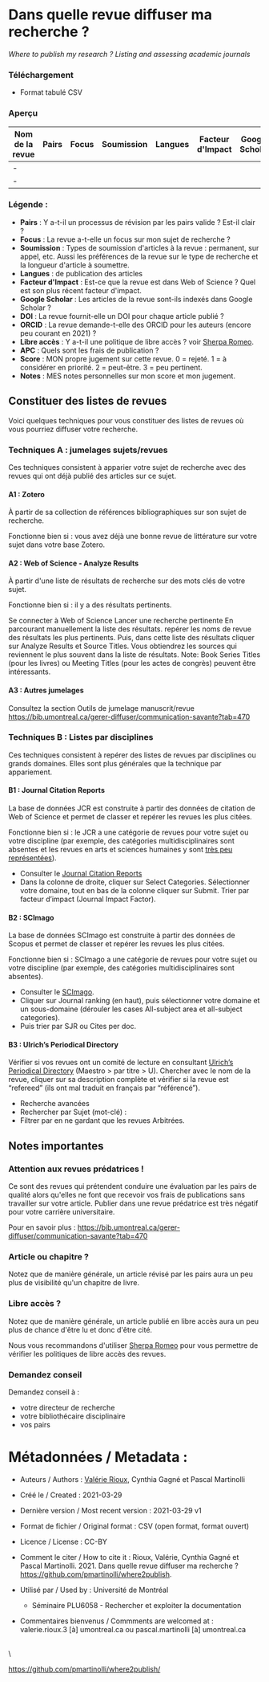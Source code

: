 # Dans quelle revue diffuser ma recherche ?
_Where to publish my research ? Listing and assessing academic journals_


### Téléchargement

- Format tabulé CSV


### Aperçu
| Nom de la revue | Pairs | Focus | Soumission | Langues | Facteur d'Impact | Google Scholar | DOI | ORCID | Libre accès | APC | Score | Notes
| -------- | -------- | -------- | -------- | -------- | -------- | -------- | -------- | -------- | -------- |  -------- |  -------- |  -------- | 
| -     |  | |  | |  |  | | | | | 
| -     |  | |  | |  |  | | | | | 



### Légende :

- **Pairs** : Y a-t-il un processus de révision par les pairs valide ? Est-il clair ?
- **Focus** : La revue a-t-elle un focus sur mon sujet de recherche ?
- **Soumission** : Types de soumission d'articles à la revue : permanent, sur appel, etc. Aussi les préférences de la revue sur le type de recherche et la longueur d'article à soumettre.
- **Langues** : de publication des articles
- **Facteur d'Impact** : Est-ce que la revue est dans Web of Science ? Quel est son plus récent facteur d'impact.
- **Google Scholar** : Les articles de la revue sont-ils indexés dans Google Scholar ?
- **DOI** : La revue fournit-elle un DOI pour chaque article publié ?
- **ORCID** : La revue demande-t-elle des ORCID pour les auteurs (encore peu courant en 2021) ?
- **Libre accès** : Y a-t-il une politique de libre accès ? voir [Sherpa Romeo](https://v2.sherpa.ac.uk/romeo/).
- **APC** : Quels sont les frais de publication ?
- **Score** : MON propre jugement sur cette revue. 0 = rejeté. 1 = à considérer en priorité. 2 = peut-être. 3 = peu pertinent.
- **Notes** : MES notes personnelles sur mon score et mon jugement.

## Constituer des listes de revues

Voici quelques techniques pour vous constituer des listes de revues où vous pourriez diffuser votre recherche.

### Techniques A : jumelages sujets/revues

Ces techniques consistent à apparier votre sujet de recherche avec des revues qui ont déjà publié des articles sur ce sujet.

#### A1 : Zotero

À partir de sa collection de références bibliographiques sur son sujet de recherche.

Fonctionne bien si : vous avez déjà une bonne revue de littérature sur votre sujet dans votre base Zotero.

#### A2 : Web of Science - Analyze Results

À partir d'une liste de résultats de recherche sur des mots clés de votre sujet.

Fonctionne bien si : il y a des résultats pertinents.

Se connecter à Web of Science
Lancer une recherche pertinente
En parcourant manuellement la liste des résultats. repérer les noms de revue des résultats les plus pertinents.
Puis, dans cette liste des résultats cliquer sur Analyze Results et Source Titles. Vous obtiendrez les sources qui reviennent le plus souvent dans la liste de résultats. Note: Book Series Titles (pour les livres) ou Meeting Titles (pour les actes de congrès) peuvent être intéressants. 

#### A3 : Autres jumelages

Consultez la section Outils de jumelage manuscrit/revue https://bib.umontreal.ca/gerer-diffuser/communication-savante?tab=470


### Techniques B : Listes par disciplines

Ces techniques consistent à repérer des listes de revues par disciplines ou grands domaines. Elles sont plus générales que la technique par appariement. 

#### B1 : Journal Citation Reports

La base de données JCR est construite à partir des données de citation de Web of Science et permet de classer et repérer les revues les plus citées.

Fonctionne bien si : le JCR a une catégorie de revues pour votre sujet ou votre discipline (par exemple, des catégories multidisciplinaires sont absentes et les revues en arts et sciences humaines y sont [très peu représentées](https://support.clarivate.com/ScientificandAcademicResearch/s/article/Journal-Citation-Reports-Reasons-for-not-calculating-Impact-Factors-for-journals-covered-in-Arts-Humanities-Citation-Index?language=en_US)).

- Consulter le [Journal Citation Reports](https://jcr.clarivate.com/)
- Dans la colonne de droite, cliquer sur Select Categories. Sélectionner votre domaine, tout en bas de la colonne cliquer sur Submit. Trier par facteur d’impact (Journal Impact Factor).

#### B2 : SCImago 

La base de données SCImago est construite à partir des données de Scopus et permet de classer et repérer les revues les plus citées. 

Fonctionne bien si : SCImago a une catégorie de revues pour votre sujet ou votre discipline (par exemple, des catégories multidisciplinaires sont absentes).

- Consulter le [SCImago](http://www.scimagojr.com). 
- Cliquer sur Journal ranking (en haut), puis sélectionner votre domaine et un sous-domaine (dérouler les cases All-subject area et all-subject categories). 
- Puis trier par SJR ou Cites per doc.


#### B3 : Ulrich’s Periodical Directory 

Vérifier si vos revues ont un comité de lecture en consultant [Ulrich’s Periodical Directory](https://www.ulrichsweb.com/) (Maestro > par titre > U).
Chercher avec le nom de la revue, cliquer sur sa description complète et vérifier si la revue est “refereed” (ils ont mal traduit en français par “référencé”).

- Recherche avancées
- Rechercher par Sujet (mot-clé) : 
- Filtrer par en ne gardant que les revues Arbitrées.


## Notes importantes

### Attention aux revues prédatrices !

Ce sont des revues qui prétendent conduire une évaluation par les pairs de qualité alors qu'elles ne font que recevoir vos frais de publications sans travailler sur votre article. Publier dans une revue prédatrice est très négatif pour votre carrière universitaire.

Pour en savoir plus : https://bib.umontreal.ca/gerer-diffuser/communication-savante?tab=470 


### Article ou chapitre ?

Notez que de manière générale, un article révisé par les pairs aura un peu plus de visibilité qu'un chapitre de livre. 

### Libre accès ?

Notez que de manière générale, un article publié en libre accès aura un peu plus de chance d'être lu et donc d'être cité. 

Nous vous recommandons d'utiliser [Sherpa Romeo](https://v2.sherpa.ac.uk/romeo/) pour vous permettre de vérifier les politiques de libre accès des revues. 

### Demandez conseil

Demandez conseil à : 
- votre directeur de recherche
- votre bibliothécaire disciplinaire
- vos pairs 






# Métadonnées / Metadata :

- Auteurs / Authors : [Valérie Rioux](https://github.com/valerioux), Cynthia Gagné et Pascal Martinolli

- Créé le / Created : 2021-03-29

- Dernière version / Most recent version : 2021-03-29 v1

- Format de fichier / Original format : CSV (open format, format ouvert)

- Licence / License : CC-BY

- Comment le citer / How to cite it : Rioux, Valérie, Cynthia Gagné et Pascal Martinolli. 2021. Dans quelle revue diffuser ma recherche ? https://github.com/pmartinolli/where2publish.

- Utilisé par / Used by : Université de Montréal
  - Séminaire PLU6058 - Rechercher et exploiter la documentation

- Commentaires bienvenus / Commments are welcomed at : valerie.rioux.3 [à] umontreal.ca ou pascal.martinolli [à] umontreal.ca

\
\

https://github.com/pmartinolli/where2publish/
